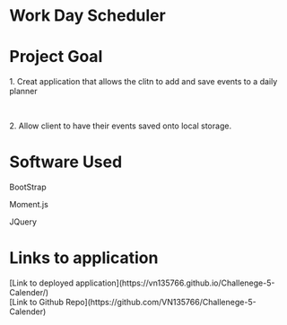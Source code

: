 # Work Day Scheduler
<h1> Project Goal</h1>
<p> 1. Creat application that allows the clitn to add and save events to a daily planner </p>
<br>
<p> 2. Allow client to have their events saved onto local storage. </p>
<h1> Software Used</h1>
<p> BootStrap </p>
<p> Moment.js </p>
<p> JQuery</p>
<h1> Links to application</h1>
[Link to deployed application](https://vn135766.github.io/Challenege-5-Calender/)
<br>
[Link to Github Repo](https://github.com/VN135766/Challenege-5-Calender)
<br>

